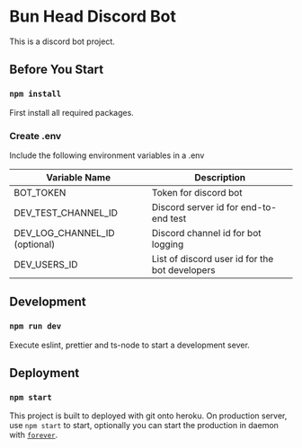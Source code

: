 # Bun Head Discord Bot

This is a discord bot project.

## Before You Start

### `npm install`

First install all required packages.

### Create .env

Include the following environment variables in a .env

<table>
    <thead>
        <tr>
            <th>Variable Name</th>
            <th>Description</th>
        </tr>
    </thead>
    <tbody>
        <tr>
            <td>BOT_TOKEN</td>
            <td>Token for discord bot</td>
        </tr>
        <tr>
            <td>DEV_TEST_CHANNEL_ID</td>
            <td>Discord server id for end-to-end test</td>
        </tr>
        <tr>
            <td>DEV_LOG_CHANNEL_ID (optional)</td>
            <td>Discord channel id for bot logging</td>
        </tr>
        <tr>
            <td>DEV_USERS_ID</td>
            <td>List of discord user id for the bot developers</td>
        </tr>
    </tbody>
</table>

## Development

### `npm run dev`

Execute eslint, prettier and ts-node to start a development sever.

## Deployment

### `npm start`

This project is built to deployed with git onto heroku. On production server, use `npm start` to start, optionally you can start the production in daemon with [`forever`](https://www.npmjs.com/package/forever).